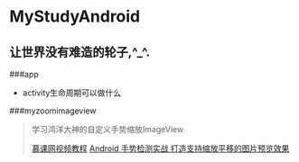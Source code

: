 # MyStudyAndroid

## 让世界没有难造的轮子,^_^.

###app
- activity生命周期可以做什么

###myzoomimageview
> 学习鸿洋大神的自定义手势缩放ImageView
> 
> [慕课网视频教程](http://www.imooc.com/learn/239)
> [ Android 手势检测实战 打造支持缩放平移的图片预览效果](http://blog.csdn.net/lmj623565791/article/details/39474553)
